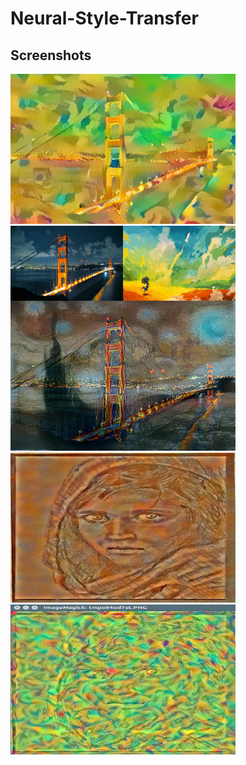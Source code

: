 # Neural-Style-Transfer
## Screenshots
<img src="./Output/Output5/output.jpg" alt="ScreenShot" width="360" height="240" />
<span>
  <img style="float:left;" src="./Output/Output5/content_image_5.jpg" alt="ScreenShot" width="180" height="120" />
</span>
<img style="float: left;" src="./Output/Output5/style_image_5.jpg" alt="ScreenShot" width="180" height="120" />
<img style="clear: left;" src="./Output/Output4/output.jpg" alt="ScreenShot" width="360" height="240" />
<img src="./Output/Output3/output.jpg" alt="ScreenShot" width="360" height="240" />
<img src="./Output/Output2/result_image_1.png" alt="ScreenShot" width="360" height="240" />
